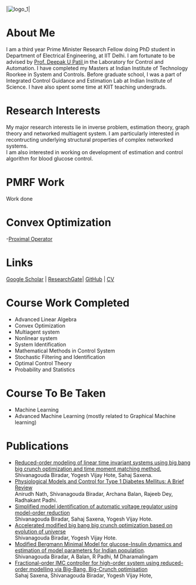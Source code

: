 
|![logo_1](https://user-images.githubusercontent.com/65863581/84593905-73292a00-ae6c-11ea-85cc-eb32765471a4.jpg)|

# About Me 
I am a third year Prime Minister Research Fellow doing PhD student in Department of Electrical Engineering, at IIT Delhi. I am fortunate to be advised by [Prof. Deepak U Patil ](http://web.iitd.ac.in/~deepakpatil/) in the Laboratory for Control and Automation. I have completed my Masters at Indian Institute of Technology Roorkee in System and Controls. 
Before graduate school, I was a part of Integrated Control Guidance and Estimation Lab at Indian Institute of Science. 
I have also spent some time at KIIT teaching undergrads.
# Research Interests
My major research interests lie in inverse problem, estimation theory, graph theory and networked multiagent system. 
I am particularly interested in recontructing underlying structural properties of complex networked systems. <br /> I am also interested in working on development of estimation and control algorithm for blood glucose control.

# PMRF Work
 Work done

# Convex Optimization 
  -[Proximal Operator](https://github.com/ShivanB/Shivan-Biradar/blob/master/Proximal_Operator.ipynb)


# Links
[Google Scholar](https://scholar.google.com/citations?user=R8c6wqUAAAAJ&hl=en) | [ResearchGate](https://www.researchgate.net/profile/Shivanagouda_Biradar3)| [GitHub](https://github.com/ShiBirIIT) | [CV](/doc/Professional_CV.pdf)

# Course Work Completed
- Advanced Linear Algebra
- Convex Optimization
- Multiagent system
- Nonlinear system
- System Identification
- Mathematical Methods in Control System
- Stochastic Filtering and Identification
- Optimal Control Theory
- Probability and Statistics

# Course To Be Taken
- Machine Learning
- Advanced Machine Learning (mostly related to Graphical Machine learning) 

# Publications
- [Reduced-order modeling of linear time invariant systems using big bang big crunch optimization and time moment matching method.](https://www.sciencedirect.com/science/article/pii/S0307904X16301317)<br /> Shivanagouda Biradar, Yogesh Vijay Hote, Sahaj Saxena.<br />
- [Physiological Models and Control for Type 1 Diabetes Mellitus: A Brief Review](https://www.sciencedirect.com/science/article/pii/S2405896318302416)<br /> Anirudh Nath, Shivanagouda Biradar, Archana Balan, Rajeeb Dey, Radhakant Padhi.<br />
- [Simplified model identification of automatic voltage regulator using model-order reduction](https://ieeexplore.ieee.org/abstract/document/7274985)<br />Shivanagouda Biradar, Sahaj Saxena, Yogesh Vijay Hote.<br /> 
- [Accelerated modified big bang big crunch optimization based on evolution of universe](https://ieeexplore.ieee.org/abstract/document/8263028)<br />Shivanagouda Biradar, Yogesh Vijay Hote.<br />
- [Modified Bergmann Minimal Model for glucose-Insulin dynamics and estimation of model parameters for Indian population](https://www.semanticscholar.org/paper/MODIFIED-BERGMAN-MINIMAL-MODEL-FOR-GLUCOSE-INSULIN-Biradar-Balan/2953cf8f5a09b2592aaaeaaab2d8982419b09608).<br /> Shivanagouda Biradar, A Balan, R Padhi, M Dharamalingam
- [Fractional-order IMC controller for high-order system using reduced-order modelling via Big-Bang, Big-Crunch optimisation](https://www.tandfonline.com/doi/full/10.1080/00207721.2021.1942587) <br /> Sahaj Saxena, Shivanagouda Biradar, Yogesh Vijay Hote,  <br />
